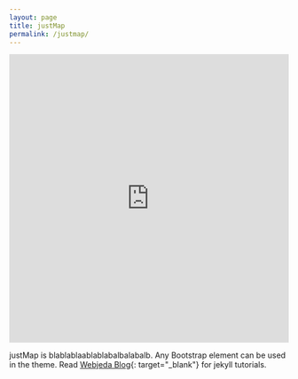 ```yaml
---
layout: page
title: justMap
permalink: /justmap/
---
```

<iframe width='100%' height='520' frameborder='0' src='https://justplace.carto.com/viz/57683209-6517-4bc2-9c67-a679aac75f58/embed_map' allowfullscreen webkitallowfullscreen mozallowfullscreen oallowfullscreen msallowfullscreen></iframe>

<div class="mt50"></div>

justMap is blablablaablablabalbalabalb. Any Bootstrap element can be used in the theme. Read [Webjeda Blog](http://blog.webjeda.com){: target="_blank"} for jekyll tutorials.
